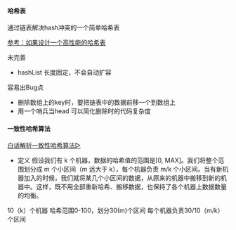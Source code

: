 #### 哈希表

通过链表解决hash冲突的一个简单哈希表

[参考：如果设计一个高性能的哈希表](https://time.geekbang.org/column/article/64586)

未完善
- hashList 长度固定，不会自动扩容 

容易出Bug点
- 删除数组上的key时，要把链表中的数据前移一个到数组上
- 用一个哨兵当head 可以简化删除时的代码复杂度


#### 一致性哈希算法
[白话解析一致性哈希算法▷](https://www.zsythink.net/archives/1182 "tiitle")
- 定义
  假设我们有 k 个机器，数据的哈希值的范围是[0, MAX]。我们将整个范围划分成 m 个小区间（m 远大于 k），每个机器负责 m/k 个小区间。当有新机器加入的时候，我们就将某几个小区间的数据，从原来的机器中搬移到新的机器中。这样，既不用全部重新哈希、搬移数据，也保持了各个机器上数据数量的均衡。 

10（k）个机器  哈希范围0-100，划分30(m)个区间   每个机器负责30/10（m/k） 个区间
